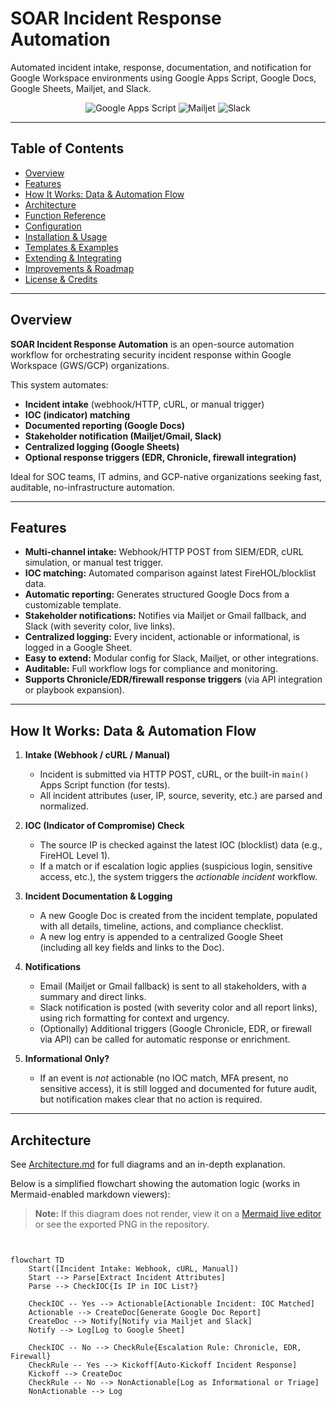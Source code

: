 # SOAR Incident Response Automation

Automated incident intake, response, documentation, and notification for Google Workspace environments using Google Apps Script, Google Docs, Google Sheets, Mailjet, and Slack.

<div align="center">
<img src="https://img.shields.io/badge/Automation-Google%20Apps%20Script-blue" alt="Google Apps Script"/>
<img src="https://img.shields.io/badge/Email-Mailjet-green" alt="Mailjet"/>
<img src="https://img.shields.io/badge/Chat-Slack-%234A154B" alt="Slack"/>
</div>

---

## Table of Contents

- [Overview](#overview)
- [Features](#features)
- [How It Works: Data & Automation Flow](#how-it-works-data--automation-flow)
- [Architecture](#architecture)
- [Function Reference](#function-reference)
- [Configuration](#configuration)
- [Installation & Usage](#installation--usage)
- [Templates & Examples](#templates--examples)
- [Extending & Integrating](#extending--integrating)
- [Improvements & Roadmap](#improvements--roadmap)
- [License & Credits](#license--credits)

---

## Overview

**SOAR Incident Response Automation** is an open-source automation workflow for orchestrating security incident response within Google Workspace (GWS/GCP) organizations.

This system automates:
- **Incident intake** (webhook/HTTP, cURL, or manual trigger)
- **IOC (indicator) matching**
- **Documented reporting (Google Docs)**
- **Stakeholder notification (Mailjet/Gmail, Slack)**
- **Centralized logging (Google Sheets)**
- **Optional response triggers (EDR, Chronicle, firewall integration)**

Ideal for SOC teams, IT admins, and GCP-native organizations seeking fast, auditable, no-infrastructure automation.

---

## Features

- **Multi-channel intake:** Webhook/HTTP POST from SIEM/EDR, cURL simulation, or manual test trigger.
- **IOC matching:** Automated comparison against latest FireHOL/blocklist data.
- **Automatic reporting:** Generates structured Google Docs from a customizable template.
- **Stakeholder notifications:** Notifies via Mailjet or Gmail fallback, and Slack (with severity color, live links).
- **Centralized logging:** Every incident, actionable or informational, is logged in a Google Sheet.
- **Easy to extend:** Modular config for Slack, Mailjet, or other integrations.
- **Auditable:** Full workflow logs for compliance and monitoring.
- **Supports Chronicle/EDR/firewall response triggers** (via API integration or playbook expansion).

---

## How It Works: Data & Automation Flow

1. **Intake (Webhook / cURL / Manual)**
    - Incident is submitted via HTTP POST, cURL, or the built-in `main()` Apps Script function (for tests).
    - All incident attributes (user, IP, source, severity, etc.) are parsed and normalized.

2. **IOC (Indicator of Compromise) Check**
    - The source IP is checked against the latest IOC (blocklist) data (e.g., FireHOL Level 1).
    - If a match or if escalation logic applies (suspicious login, sensitive access, etc.), the system triggers the *actionable incident* workflow.

3. **Incident Documentation & Logging**
    - A new Google Doc is created from the incident template, populated with all details, timeline, actions, and compliance checklist.
    - A new log entry is appended to a centralized Google Sheet (including all key fields and links to the Doc).

4. **Notifications**
    - Email (Mailjet or Gmail fallback) is sent to all stakeholders, with a summary and direct links.
    - Slack notification is posted (with severity color and all report links), using rich formatting for context and urgency.
    - (Optionally) Additional triggers (Google Chronicle, EDR, or firewall via API) can be called for automatic response or enrichment.

5. **Informational Only?**
    - If an event is *not* actionable (no IOC match, MFA present, no sensitive access), it is still logged and documented for future audit, but notification makes clear that no action is required.

---
## Architecture

See [Architecture.md](Architecture.md) for full diagrams and an in-depth explanation.

Below is a simplified flowchart showing the automation logic (works in Mermaid-enabled markdown viewers):

> **Note:** If this diagram does not render, view it on a [Mermaid live editor](https://mermaid-js.github.io/mermaid-live-editor/) or see the exported PNG in the repository.


```mermaid


flowchart TD
    Start([Incident Intake: Webhook, cURL, Manual])
    Start --> Parse[Extract Incident Attributes]
    Parse --> CheckIOC{Is IP in IOC List?}

    CheckIOC -- Yes --> Actionable[Actionable Incident: IOC Matched]
    Actionable --> CreateDoc[Generate Google Doc Report]
    CreateDoc --> Notify[Notify via Mailjet and Slack]
    Notify --> Log[Log to Google Sheet]

    CheckIOC -- No --> CheckRule{Escalation Rule: Chronicle, EDR, Firewall}
    CheckRule -- Yes --> Kickoff[Auto-Kickoff Incident Response]
    Kickoff --> CreateDoc
    CheckRule -- No --> NonActionable[Log as Informational or Triage]
    NonActionable --> Log
